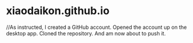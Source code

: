 # xiaodaikon.github.io

//As instructed, I created a GitHub account. Opened the account up on the desktop app. Cloned the repository. And am now about to push it.
